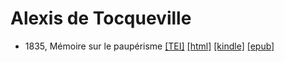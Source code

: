 # Alexis de Tocqueville

* 1835, Mémoire sur le paupérisme  <a class="file tei" href="https://hurlus.github.io/tei/tocqueville1835_pauperisme.xml">[TEI]</a>  <a class="file html" href="https://hurlus.github.io/tocqueville/tocqueville1835_pauperisme.html">[html]</a>  <a class="file mobi" href="https://hurlus.github.io/tocqueville/tocqueville1835_pauperisme.mobi">[kindle]</a>  <a class="file epub" href="https://hurlus.github.io/tocqueville/tocqueville1835_pauperisme.epub">[epub]</a> 
